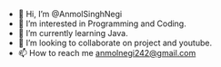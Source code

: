 - 👋 Hi, I’m @AnmolSinghNegi
- 👀 I’m interested in Programming and Coding.
- 🌱 I’m currently learning Java.
- 💞️ I’m looking to collaborate on project and youtube.
- 📫 How to reach me anmolnegi242@gmail.com

<!---
AnmolSinghNegi/AnmolSinghNegi is a ✨ special ✨ repository because its `README.md` (this file) appears on your GitHub profile.
You can click the Preview link to take a look at your changes.
--->
